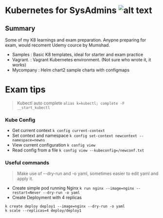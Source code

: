 # Kubernetes for SysAdmins ![alt text](https://vettom.github.io/images/RobinR100px.png "Denny Vettom Logo")

## Summary

  Some of my K8 learnings and exam preparation. Anypne preparing for exam, would recoment Udemy cource by Mumshad.
- Samples   : Basic K8 templates, ideal for starter and exam practice
- Vagrant.  : Vagrant Kubernetes environment. (Not sure who wrote it, it works)
- Mycompany : Helm chart2 sample charts with configmaps



# Exam tips
> Kubectl auto complete `alias k=kubectl; complete -F __start_kubectl`
### Kube Config
- Get current context `k config current-context`
- Set context and namespace `k config set-context newcontext --namespace=newns` 
- View current configuration `k config view`
- Read config from a file `k config view --kubeconfig=/newconf.txt`

### Useful commands
> Make use of --dry-run and -o yaml, sometimes easier to edit yaml and apply it.
- Create simple pod running Nginx 
``` k run nginx --image=nginx --restart=Never --dry-run -o yaml ```
- Create Deployment with 4 replicas
``` 
k create deploy deploy1 --image=nginx --dry-run -o yaml 
k scale --replicas=4 deploy/deploy1 
```